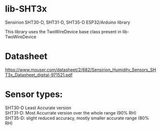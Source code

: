 # lib-SHT3x
Sensirion SHT30-D, SHT31-D, SHT35-D ESP32/Arduino library

This library uses the TwoWireDevice base class present in lib-TwoWireDevice

# Datasheet
https://www.mouser.com/datasheet/2/682/Sensirion_Humidity_Sensors_SHT3x_Datasheet_digital-971521.pdf

# Sensor types:
SHT30-D Least Accurate version  
SHT31-D: Most Accurrate version over the whole range (90% RH)  
SHT35-D: slight reduced accuracy, mostly smaller accurate range (80% RH)  
